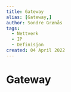 ```yaml
---
title: Gateway
alias: [Gateway,]
author: Sondre Grønås
tags:
  - Nettverk
  - IP
  - Definisjon
created: 04 April 2022
---
```

# Gateway
